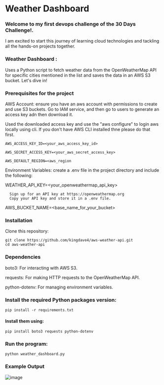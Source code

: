 # Weather Dashboard

### Welcome to my first devops challenge of the 30 Days Challenge!. 
I am excited to start this journey of learning cloud technologies and tackling  all the hands-on projects together.


### Weather Dashboard : 
Uses a Python script to fetch weather data from the OpenWeatherMap API for specific cities mentioned in the list and saves the data in an AWS S3 bucket. Let's dive in!


### Prerequisites for the project

AWS Account: ensure you have an aws account with permissions to create and use S3 buckets.
Go to IAM service, and then go to users to generate an access key adn then download it. 

Used the downloaded access key and use the "aws configure" to login aws locally using cli. 
If you don't have AWS CLI installed thne please do that first.

    AWS_ACCESS_KEY_ID=<your_aws_access_key_id>

    AWS_SECRET_ACCESS_KEY=<your_aws_secret_access_key>

    AWS_DEFAULT_REGION=<aws_region


Environment Variables: create a .env file in the project directory and include the following:

WEATHER_API_KEY=<your_openweathermap_api_key>

      Sign up for an API key at https://openweathermap.org
      Copy your API key and store it in a .env file.

AWS_BUCKET_NAME=<base_name_for_your_bucket>


### Installation
Clone this repository:

    git clone https://github.com/kingdave4/aws-weather-api.git
    cd aws-weather-api

### Dependencies

boto3: For interacting with AWS S3.

requests: For making HTTP requests to the OpenWeatherMap API.

python-dotenv: For managing environment variables.


### Install the required Python packages version:
    pip install -r requirements.txt



#### Install them using:
    pip install boto3 requests python-dotenv


### Run the program:
    python weather_dashboard.py


### Example Output
![image](https://github.com/user-attachments/assets/71a42957-0a0d-4577-a072-7a9c9042fc56)




